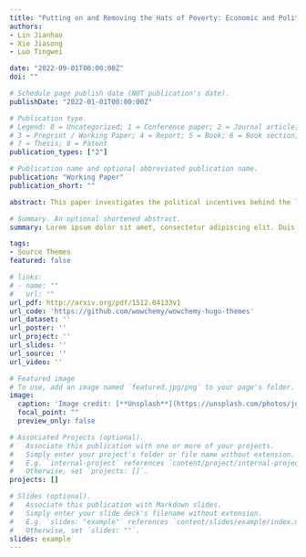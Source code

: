 ```yaml
---
title: "Putting on and Removing the Hats of Poverty: Economic and Political Logic behind Data Manipulation in China"
authors:
- Lin Jianhao
- Xie Jiasong
- Luo Tingwei

date: "2022-09-01T00:00:00Z"
doi: ""

# Schedule page publish date (NOT publication's date).
publishDate: "2022-01-01T00:00:00Z"

# Publication type.
# Legend: 0 = Uncategorized; 1 = Conference paper; 2 = Journal article;
# 3 = Preprint / Working Paper; 4 = Report; 5 = Book; 6 = Book section;
# 7 = Thesis; 8 = Patent
publication_types: ["2"]

# Publication name and optional abbreviated publication name.
publication: "Working Paper"
publication_short: ""

abstract: This paper investigates the political incentives behind the local officials’ behavior of data manipulation using ongoing place-based policies in China. Specifically,we employ satellite nightlight data and GDP statistics to generate a proxy for data manipulation at the county level, and examine how China’s poverty alleviation program and cancellation of the national poor county program affects the local data manipulation under a difference-in-differences framework. The results show that local governments tend to take action of underreporting GDP data to qualify for the programs when putting on the “hat of poverty” in 2011, and take action of overreporting GDP data to complete the political tasks when removing the “hat of poverty” after 2018. The further evidence implies that China’s additional special institutional arrangements, such as statistical inspection and supervision of poverty alleviation,have abated the data manipulation of local governments to some extent, which fully reflects the spiral progress of the institution of Chinese style. We use the dynamic place-based policy shocks to identify the effect of political incentives on local governments’ behavior and provide new evidence to a better understanding of local governments’ behaviors and Chinese special Institutional arrangements.

# Summary. An optional shortened abstract.
summary: Lorem ipsum dolor sit amet, consectetur adipiscing elit. Duis posuere tellus ac convallis placerat. Proin tincidunt magna sed ex sollicitudin condimentum.

tags:
- Source Themes
featured: false

# links:
# - name: ""
#   url: ""
url_pdf: http://arxiv.org/pdf/1512.04133v1
url_code: 'https://github.com/wowchemy/wowchemy-hugo-themes'
url_dataset: ''
url_poster: ''
url_project: ''
url_slides: ''
url_source: ''
url_video: ''

# Featured image
# To use, add an image named `featured.jpg/png` to your page's folder. 
image:
  caption: 'Image credit: [**Unsplash**](https://unsplash.com/photos/jdD8gXaTZsc)'
  focal_point: ""
  preview_only: false

# Associated Projects (optional).
#   Associate this publication with one or more of your projects.
#   Simply enter your project's folder or file name without extension.
#   E.g. `internal-project` references `content/project/internal-project/index.md`.
#   Otherwise, set `projects: []`.
projects: []

# Slides (optional).
#   Associate this publication with Markdown slides.
#   Simply enter your slide deck's filename without extension.
#   E.g. `slides: "example"` references `content/slides/example/index.md`.
#   Otherwise, set `slides: ""`.
slides: example
---
```


